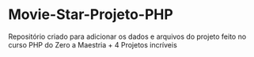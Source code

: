 # Movie-Star-Projeto-PHP
Repositório criado para adicionar os dados e arquivos do projeto feito no curso PHP do Zero a Maestria + 4 Projetos incríveis
